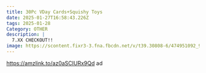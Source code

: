 ```yaml
---
title: 30Pc VDay Cards+Squishy Toys
date: 2025-01-27T16:58:43.226Z
tags: 2025-01-28
Category: OTHER
description: |
  7.XX CHECKOUT!! 
image: https://scontent.fixr3-3.fna.fbcdn.net/v/t39.30808-6/474951092_9664073203616693_840110553312792582_n.jpg?_nc_cat=109&ccb=1-7&_nc_sid=aa7b47&_nc_ohc=ysD7YtnuOq0Q7kNvgGs-uRG&_nc_zt=23&_nc_ht=scontent.fixr3-3.fna&_nc_gid=Ao53U4qYccA5icQUhrwra3Y&oh=00_AYAqomNRucA8PujVOa8G6o6AcE19pRkaoKJ-ozG13eXCbg&oe=679DA712
---
```

https://amzlink.to/az0aSCIURx9Qd  ad